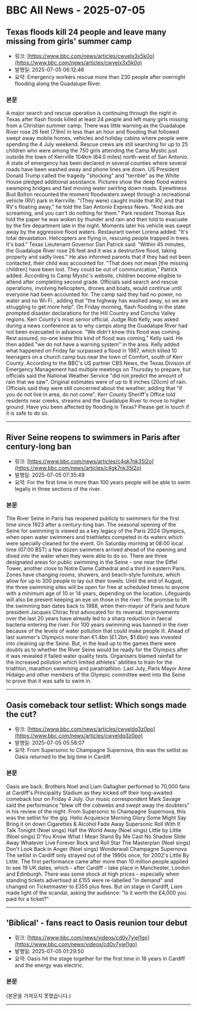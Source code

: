 # BBC All News - 2025-07-05

## Texas floods kill 24 people and leave many missing from girls' summer camp
- 링크: [https://www.bbc.com/news/articles/cwyelx3x5k0o](https://www.bbc.com/news/articles/cwyelx3x5k0o)
- 발행일: 2025-07-05 06:12:46
- 요약: Emergency workers rescue more than 230 people after overnight flooding along the Guadalupe River.

### 본문
A major search and rescue operation is continuing through the night in Texas after flash floods killed at least 24 people and left many girls missing from a Christian summer camp.
There was little warning as the Guadalupe River rose 26 feet (7.9m) in less than an hour and flooding that followed swept away mobile homes, vehicles and holiday cabins where people were spending the 4 July weekend.
Rescue crews are still searching for up to 25 children who were among the 750 girls attending the Camp Mystic just outside the town of Kerrville 104km (64.0 miles) north-west of San Antonio.
A state of emergency has been declared in several counties where several roads have been washed away and phone lines are down.
US President Donald Trump called the tragedy "shocking" and "terrible" as the White House pledged additional assistance.
Pictures show the deep flood waters swamping bridges and fast moving water swirling down roads.
Eyewitness Bud Bolton recounted the moment floodwaters swept through a recreational vehicle (RV) park in Kerrville.
"(They were) caught inside that RV, and that RV's floating away," he told the San Antonio Express News. "And kids are screaming, and you can't do nothing for them."
Park resident Thomas Rux told the paper he was woken by thunder and rain and then told to evacuate by the fire department late in the night. Moments later his vehicle was swept away by the aggressive flood waters.
Restaurant owner Lorena added: "It's total devastation. Helicopters are flying in, rescuing people trapped in trees. It's bad."
Texas Lieutenant Governor Dan Patrick said: "Within 45 minutes, the Guadalupe River rose 26 feet and it was a destructive flood, taking property and sadly lives."
He also informed parents that if they had not been contacted, their child was accounted for.
"That does not mean [the missing children] have been lost. They could be out of communication," Patrick added.
According to Camp Mystic's website, children become eligible to attend after completing second grade.
Officials said search and rescue operations, involving helicopters, drones and boats, would continue until everyone had been accounted for.
The camp said they had no power, no water and no Wi-Fi , adding that "the highway has washed away, so we are struggling to get more help".
On Friday morning, flash flooding in the state prompted disaster declarations for the Hill Country and Concho Valley regions.
Kerr County's most senior official, Judge Rob Kelly, was asked during a news conference as to why camps along the Guadalupe River had not been evacuated in advance.
"We didn't know this flood was coming. Rest assured, no-one knew this kind of flood was coming," Kelly said.
He then added "we do not have a warning system" in the area. Kelly added what happened on Friday far surpassed a flood in 1987, which killed 10 teenagers on a church camp bus near the town of Comfort, south of Kerr County.
According to the BBC's US partner CBS News, the Texas Division of Emergency Management had multiple meetings on Thursday to prepare, but officials said the National Weather Service "did not predict the amount of rain that we saw".
Original estimates were of up to 8 inches (20cm) of rain.
Officials said they were still concerned about the weather, adding that "if you do not live in area, do not come".
Kerr County Sheriff's Office told residents near creeks, streams and the Guadalupe River to move to higher ground.
Have you been affected by flooding in Texas? Please get in touch if it is safe to do so.

---

## River Seine reopens to swimmers in Paris after century-long ban
- 링크: [https://www.bbc.com/news/articles/c4gk7nk35l2o](https://www.bbc.com/news/articles/c4gk7nk35l2o)
- 발행일: 2025-07-05 07:35:49
- 요약: For the first time in more than 100 years people will be able to swim legally in three sections of the river.

### 본문
The River Seine in Paris has reopened publicly to swimmers for the first time since 1923 after a century-long ban.
The seasonal opening of the Seine for swimming is viewed as a key legacy of the Paris 2024 Olympics, when open water swimmers and triathletes competed in its waters which were specially cleaned for the event.
On Saturday morning at 08:00 local time (07:00 BST) a few dozen swimmers arrived ahead of the opening and dived into the water when they were able to do so.
There are three designated areas for public swimming in the Seine - one near the Eiffel Tower, another close to Notre Dame Cathedral and a third in eastern Paris.
Zones have changing rooms, showers, and beach-style furniture, which allow for up to 300 people to lay out their towels.
Until the end of August, the three swimming sites will be open for free at scheduled times to anyone with a minimum age of 10 or 14 years, depending on the location.
Lifeguards will also be present keeping an eye on those in the river.
The promise to lift the swimming ban dates back to 1988, when then-mayor of Paris and future president Jacques Chirac first advocated for its reversal.
Improvements over the last 20 years have already led to a sharp reduction in faecal bacteria entering the river.
For 100 years swimming was banned in the river because of the levels of water pollution that could make people ill.
Ahead of last summer's Olympics more than €1.4bn (£1.2bn; $1.6bn) was invested into cleaning up the Seine.
But, in the lead up to the games there were doubts as to whether the River Seine would be ready for the Olympics after it was revealed it failed water quality tests.
Organisers blamed rainfall for the increased pollution which limited athletes' abilities to train for the triathlon, marathon swimming and paratriathlon.
Last July, Paris Mayor Anne Hidalgo and other members of the Olympic committee went into the Seine to prove that it was safe to swim in.

---

## Oasis comeback tour setlist: Which songs made the cut?
- 링크: [https://www.bbc.com/news/articles/cwyeldq3z0po](https://www.bbc.com/news/articles/cwyeldq3z0po)
- 발행일: 2025-07-05 05:58:07
- 요약: From Supersonic to Champagne Supernova, this was the setlist as Oasis returned to the big time in Cardiff.

### 본문
Oasis are back.
Brothers Noel and Liam Gallagher performed to 70,000 fans at Cardiff's Principality Stadium as they kicked off their long-awaited comeback tour on Friday 4 July.
Our music correspondent Mark Savage said the performance "blew off the cobwebs and swept away the doubters" in his review of the night.
From Supersonic to Champagne Supernova, this was the setlist for the gig.
Hello
Acquiesce
Morning Glory
Some Might Say
Bring it on down
Cigarettes & Alcohol
Fade Away
Supersonic
Roll With It
Talk Tonight (Noel sings)
Half the World Away (Noel sings)
Little by Little (Noel sings)
D'You Know What I Mean
Stand By Me
Cast No Shadow
Slide Away
Whatever
Live Forever
Rock and Roll Star
The Masterplan (Noel sings)
Don't Look Back in Anger (Noel sings)
Wonderwall
Champagne Supernova
The setlist in Cardiff only strayed out of the 1990s once, for 2002's Little By Little.
The first performance came after more than 10 million people applied to see 19 UK dates, which - after Cardiff - take place in Manchester, London and Edinburgh.
There was some shock at high prices - especially when standing tickets advertised at £155 were re-labelled "in demand" and changed on Ticketmaster to £355 plus fees.
But on stage in Cardiff, Liam made light of the scandal, asking the audience: "Is it worth the £4,000 you paid for a ticket?"

---

## 'Biblical' - fans react to Oasis reunion tour debut
- 링크: [https://www.bbc.com/news/videos/cd0v7yjel1go](https://www.bbc.com/news/videos/cd0v7yjel1go)
- 발행일: 2025-07-05 01:29:50
- 요약: Oasis hit the stage together for the first time in 16 years in Cardiff and the energy was electric.

### 본문
(본문을 가져오지 못했습니다.)

---

